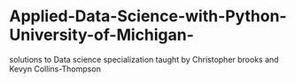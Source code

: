 # Applied-Data-Science-with-Python-University-of-Michigan-
solutions to Data science specialization taught by Christopher brooks  and Kevyn Collins-Thompson
